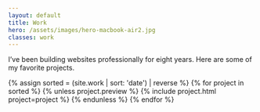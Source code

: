 ```yaml
---
layout: default
title: Work
hero: /assets/images/hero-macbook-air2.jpg
classes: work
---
```


<p class="c-paragraph--lead">I&rsquo;ve been building websites professionally for eight years. Here are some of my favorite projects.</p>

<div class="project-list project-list--work">
{% assign sorted = (site.work | sort: 'date') | reverse %}
{% for project in sorted %}
  {% unless project.preview %}
    {% include project.html project=project %}
  {% endunless %}
{% endfor %}
</div>
